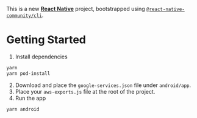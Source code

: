 This is a new [**React Native**](https://reactnative.dev) project, bootstrapped using [`@react-native-community/cli`](https://github.com/react-native-community/cli).

# Getting Started

1. Install dependencies

```bash
yarn
yarn pod-install

```

2. Download and place the `google-services.json` file under `android/app`.
3. Place your `aws-exports.js` file at the root of the project.
4. Run the app

```
yarn android

```
